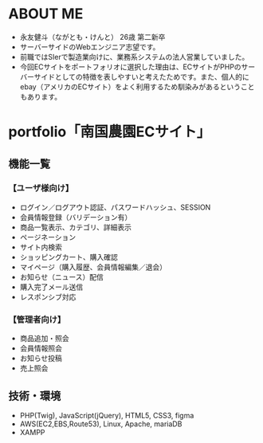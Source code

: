 # ABOUT ME
 + 永友健斗（ながとも・けんと） 26歳 第二新卒
 + サーバーサイドのWebエンジニア志望です。
 + 前職ではSIerで製造業向けに、業務系システムの法人営業していました。
 + 今回ECサイトをポートフォリオに選択した理由は、ECサイトがPHPのサーバーサイドとしての特徴を表しやすいと考えたためです。また、個人的にebay（アメリカのECサイト）をよく利用するため馴染みがあるということもあります。

# portfolio「南国農園ECサイト」
##  機能一覧
### 【ユーザ様向け】
 + ログイン／ログアウト認証、パスワードハッシュ、SESSION
 + 会員情報登録（バリデーション有）
 + 商品一覧表示、カテゴリ、詳細表示
 + ページネーション
 + サイト内検索
 + ショッピングカート、購入確認
 + マイページ（購入履歴、会員情報編集／退会）
 + お知らせ（ニュース）配信
 + 購入完了メール送信
 + レスポンシブ対応

### 【管理者向け】
 + 商品追加・照会
 + 会員情報照会
 + お知らせ投稿
 + 売上照会

## 技術・環境
 + PHP(Twig), JavaScript(jQuery), HTML5, CSS3, figma
 + AWS(EC2,EBS,Route53), Linux, Apache, mariaDB
 + XAMPP
